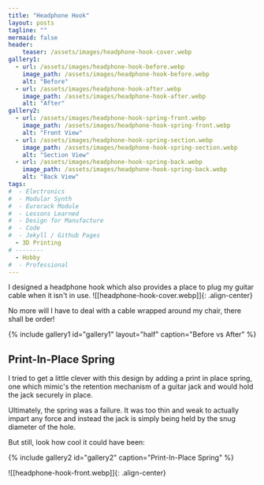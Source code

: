 ```yaml
---
title: "Headphone Hook"
layout: posts
tagline: ""
mermaid: false
header:
    teaser: /assets/images/headphone-hook-cover.webp
gallery1:
  - url: /assets/images/headphone-hook-before.webp
    image_path: /assets/images/headphone-hook-before.webp
    alt: "Before"
  - url: /assets/images/headphone-hook-after.webp
    image_path: /assets/images/headphone-hook-after.webp
    alt: "After"
gallery2:
  - url: /assets/images/headphone-hook-spring-front.webp
    image_path: /assets/images/headphone-hook-spring-front.webp
    alt: "Front View"
  - url: /assets/images/headphone-hook-spring-section.webp
    image_path: /assets/images/headphone-hook-spring-section.webp
    alt: "Section View"
  - url: /assets/images/headphone-hook-spring-back.webp
    image_path: /assets/images/headphone-hook-spring-back.webp
    alt: "Back View"
tags:
#  - Electronics
#  - Modular Synth
#  - Eurorack Module
#  - Lessons Learned
#  - Design for Manufacture
#  - Code
#  - Jekyll / Github Pages
  - 3D Printing
# --------
  - Hobby
#  - Professional
---
```

I designed a headphone hook which also provides a place to plug my guitar cable when it isn't in use. 
![[headphone-hook-cover.webp]]{: .align-center}

No more will I have to deal with a cable wrapped around my chair, there shall be order!

{% include gallery1 id="gallery1" layout="half" caption="Before vs After" %}

## Print-In-Place Spring
I tried to get a little clever with this design by adding a print in place spring, one which mimic's the retention mechanism of a guitar jack and would hold the jack securely in place. 

Ultimately, the spring was a failure. It was too thin and weak to actually impart any force and instead the jack is simply being held by the snug diameter of the hole.

But still, look how cool it could have been:

{% include gallery2 id="gallery2" caption="Print-In-Place Spring" %}

![[headphone-hook-front.webp]]{: .align-center}